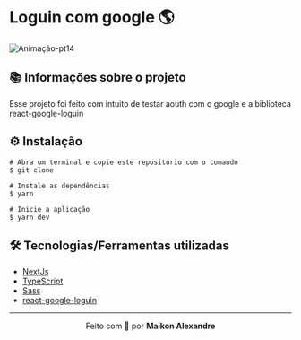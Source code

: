 # Loguin com google :earth_americas:
![Animação-pt14](https://user-images.githubusercontent.com/86725282/178112441-efda427b-edf1-41e3-b650-405a153f301c.gif)

## 📚 Informações sobre o projeto
Esse projeto foi feito com intuito de testar aouth com o google e a biblioteca react-google-loguin

## ⚙️ Instalação
```
# Abra um terminal e copie este repositório com o comando
$ git clone 
```
```
# Instale as dependências
$ yarn

# Inicie a aplicação
$ yarn dev
```

## 🛠️ Tecnologias/Ferramentas utilizadas

* [NextJs](https://nextjs.org/docs/api-reference/create-next-app/)
* [TypeScript](https://www.typescriptlang.org/)
* [Sass](https://sass-lang.com/)
* [react-google-loguin](https://www.npmjs.com/package/react-google-login)

<hr>
<p align="center">Feito com 💙 por <strong>Maikon Alexandre</strong></p>
